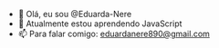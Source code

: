 - 👋 Olá, eu sou @Eduarda-Nere
- 🌱 Atualmente estou aprendendo JavaScript
- 📫 Para falar comigo: eduardanere890@gmail.com

<!---
Eduarda-Nere/Eduarda-Nere is a ✨ special ✨ repository because its `README.md` (this file) appears on your GitHub profile.
You can click the Preview link to take a look at your changes.
--->
